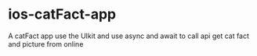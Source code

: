 # ios-catFact-app
A catFact app use the UIkit and use async and await to call api get cat fact and picture from online
